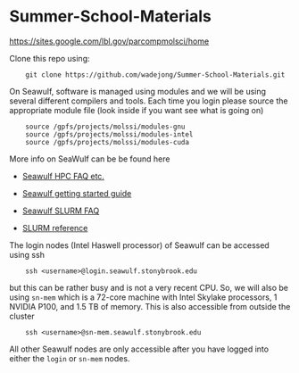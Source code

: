 # Summer-School-Materials

https://sites.google.com/lbl.gov/parcompmolsci/home

Clone this repo using:
~~~
    git clone https://github.com/wadejong/Summer-School-Materials.git
~~~

On Seawulf, software is managed using modules and we will be using several different compilers and tools.  Each time you login please source the appropriate module file (look inside if you want see what is going on)
~~~
    source /gpfs/projects/molssi/modules-gnu
    source /gpfs/projects/molssi/modules-intel
    source /gpfs/projects/molssi/modules-cuda
~~~

More info on SeaWulf can be be found here

* [Seawulf HPC FAQ etc.](https://it.stonybrook.edu/services/high-performance-computing)

* [Seawulf getting started guide](https://it.stonybrook.edu/help/kb/getting-started-guide)

* [Seawulf SLURM FAQ](https://it.stonybrook.edu/help/kb/using-the-slurm-workload-manager)

* [SLURM reference](https://slurm.schedmd.com/documentation.html)

The login nodes (Intel Haswell processor) of Seawulf can be accessed using ssh
~~~
    ssh <username>@login.seawulf.stonybrook.edu
~~~
but this can be rather busy and is not a very recent CPU.  So, we will also be using `sn-mem` which is a 72-core machine with Intel Skylake processors, 1 NVIDIA P100, and 1.5 TB of memory. This is also accessible from outside the cluster
~~~
    ssh <username>@sn-mem.seawulf.stonybrook.edu
~~~
All other Seawulf nodes are only accessible after you have logged into either the `login` or `sn-mem` nodes.
